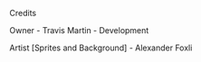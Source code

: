 Credits

  Owner
    - Travis Martin - Development

Artist [Sprites and Background]
    - Alexander Foxli
